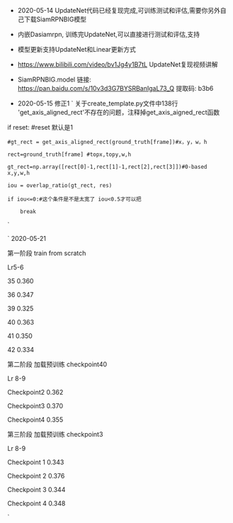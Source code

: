 - 2020-05-14 UpdateNet代码已经复现完成,可训练测试和评估,需要你另外自己下载SiamRPNBIG模型
- 内嵌Dasiamrpn, 训练完UpdateNet,可以直接进行测试和评估,支持 
- 模型更新支持UpdateNet和Linear更新方式
- https://www.bilibili.com/video/bv1Jg4y1B7tL UpdateNet复现视频讲解
- SiamRPNBIG.model 链接: https://pan.baidu.com/s/10v3d3G7BYSRBanIgaL73_Q 提取码: b3b6

- 2020-05-15 修正1
` 关于create_template.py文件中138行  'get_axis_aligned_rect'不存在的问题，注释掉get_axis_aigned_rect函数

if reset:   #reset 默认是1               

    #gt_rect = get_axis_aligned_rect(ground_truth[frame])#x，y，w，h

    rect=ground_truth[frame] #topx,topy,w,h

    gt_rect=np.array([rect[0]-1,rect[1]-1,rect[2],rect[3]])#0-based x,y,w,h

    iou = overlap_ratio(gt_rect, res)

    if iou<=0:#这个条件是不是太宽了 iou<0.5才可以把

        break   
`


`
2020-05-21 

第一阶段 train from scratch

Lr5-6

35 0.360

36 0.347

39 0.325

40  0.363  

41  0.350

42  0.334

第二阶段 加载预训练 checkpoint40

Lr 8-9 

Checkpoint2  0.362

Checkpoint3  0.370

Checkpoint4  0.355


第三阶段 加载预训练 checkpoint3

Lr 8-9 

Checkpoint  1   0.343

Checkpoint 2   0.376

Checkpoint 3    0.344

Checkpoint 4    0.348

`
